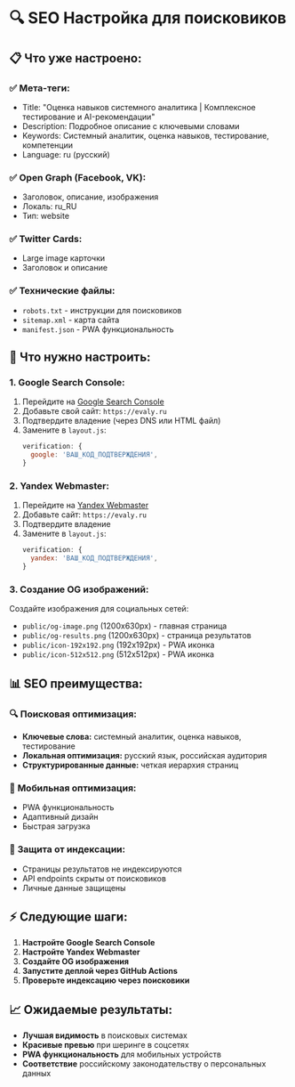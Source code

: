 # 🔍 SEO Настройка для поисковиков

## 📋 Что уже настроено:

### ✅ **Мета-теги:**
- Title: "Оценка навыков системного аналитика | Комплексное тестирование и AI-рекомендации"
- Description: Подробное описание с ключевыми словами
- Keywords: Системный аналитик, оценка навыков, тестирование, компетенции
- Language: ru (русский)

### ✅ **Open Graph (Facebook, VK):**
- Заголовок, описание, изображения
- Локаль: ru_RU
- Тип: website

### ✅ **Twitter Cards:**
- Large image карточки
- Заголовок и описание

### ✅ **Технические файлы:**
- `robots.txt` - инструкции для поисковиков
- `sitemap.xml` - карта сайта
- `manifest.json` - PWA функциональность

## 🚀 **Что нужно настроить:**

### 1. **Google Search Console:**
1. Перейдите на [Google Search Console](https://search.google.com/search-console)
2. Добавьте свой сайт: `https://evaly.ru`
3. Подтвердите владение (через DNS или HTML файл)
4. Замените в `layout.js`:
   ```javascript
   verification: {
     google: 'ВАШ_КОД_ПОДТВЕРЖДЕНИЯ',
   }
   ```

### 2. **Yandex Webmaster:**
1. Перейдите на [Yandex Webmaster](https://webmaster.yandex.ru/)
2. Добавьте сайт: `https://evaly.ru`
3. Подтвердите владение
4. Замените в `layout.js`:
   ```javascript
   verification: {
     yandex: 'ВАШ_КОД_ПОДТВЕРЖДЕНИЯ',
   }
   ```

### 3. **Создание OG изображений:**
Создайте изображения для социальных сетей:
- `public/og-image.png` (1200x630px) - главная страница
- `public/og-results.png` (1200x630px) - страница результатов
- `public/icon-192x192.png` (192x192px) - PWA иконка
- `public/icon-512x512.png` (512x512px) - PWA иконка

## 📊 **SEO преимущества:**

### 🔍 **Поисковая оптимизация:**
- **Ключевые слова:** системный аналитик, оценка навыков, тестирование
- **Локальная оптимизация:** русский язык, российская аудитория
- **Структурированные данные:** четкая иерархия страниц

### 📱 **Мобильная оптимизация:**
- PWA функциональность
- Адаптивный дизайн
- Быстрая загрузка

### 🚫 **Защита от индексации:**
- Страницы результатов не индексируются
- API endpoints скрыты от поисковиков
- Личные данные защищены

## ⚡ **Следующие шаги:**

1. **Настройте Google Search Console**
2. **Настройте Yandex Webmaster**
3. **Создайте OG изображения**
4. **Запустите деплой через GitHub Actions**
5. **Проверьте индексацию через поисковики**

## 📈 **Ожидаемые результаты:**

- **Лучшая видимость** в поисковых системах
- **Красивые превью** при шеринге в соцсетях
- **PWA функциональность** для мобильных устройств
- **Соответствие** российскому законодательству о персональных данных

